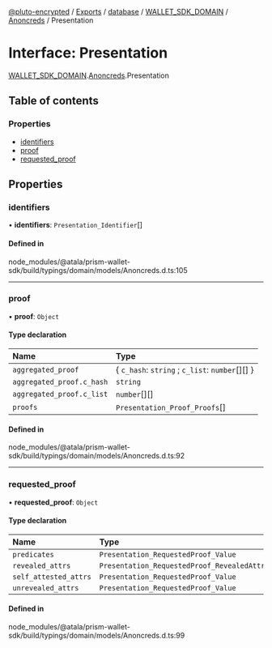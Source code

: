 [@pluto-encrypted](../README.md) / [Exports](../modules.md) / [database](../modules/database-1.md) / [WALLET\_SDK\_DOMAIN](../modules/database-1.WALLET_SDK_DOMAIN.md) / [Anoncreds](../modules/database-1.WALLET_SDK_DOMAIN.Anoncreds.md) / Presentation

# Interface: Presentation

[WALLET\_SDK\_DOMAIN](../modules/database-1.WALLET_SDK_DOMAIN.md).[Anoncreds](../modules/database-1.WALLET_SDK_DOMAIN.Anoncreds.md).Presentation

## Table of contents

### Properties

- [identifiers](database-1.WALLET_SDK_DOMAIN.Anoncreds.Presentation.md#identifiers)
- [proof](database-1.WALLET_SDK_DOMAIN.Anoncreds.Presentation.md#proof)
- [requested\_proof](database-1.WALLET_SDK_DOMAIN.Anoncreds.Presentation.md#requested_proof)

## Properties

### identifiers

• **identifiers**: `Presentation_Identifier`[]

#### Defined in

node_modules/@atala/prism-wallet-sdk/build/typings/domain/models/Anoncreds.d.ts:105

___

### proof

• **proof**: `Object`

#### Type declaration

| Name | Type |
| :------ | :------ |
| `aggregated_proof` | \{ `c_hash`: `string` ; `c_list`: `number`[][]  } |
| `aggregated_proof.c_hash` | `string` |
| `aggregated_proof.c_list` | `number`[][] |
| `proofs` | `Presentation_Proof_Proofs`[] |

#### Defined in

node_modules/@atala/prism-wallet-sdk/build/typings/domain/models/Anoncreds.d.ts:92

___

### requested\_proof

• **requested\_proof**: `Object`

#### Type declaration

| Name | Type |
| :------ | :------ |
| `predicates` | `Presentation_RequestedProof_Value` |
| `revealed_attrs` | `Presentation_RequestedProof_RevealedAttrs` |
| `self_attested_attrs` | `Presentation_RequestedProof_Value` |
| `unrevealed_attrs` | `Presentation_RequestedProof_Value` |

#### Defined in

node_modules/@atala/prism-wallet-sdk/build/typings/domain/models/Anoncreds.d.ts:99
